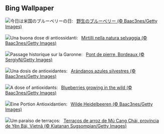 ## Bing Wallpaper
![](https://www.bing.com/th?id=OHR.NorwayBlueberries_JA-JP1900215964_UHD.jpg&w=1000)今日は米国のブルーベリーの日:&nbsp;&ensp;[野生のブルーベリー (© Baac3nes/Getty Images)](https://www.bing.com/th?id=OHR.NorwayBlueberries_JA-JP1900215964_UHD.jpg)
<br><br/>
![](https://www.bing.com/th?id=OHR.NorwayBlueberries_IT-IT6071091887_UHD.jpg&w=1000)Una buona dose di antiossidanti:&nbsp;&ensp;[Mirtilli nella natura selvaggia (© Baac3nes/Getty Images)](https://www.bing.com/th?id=OHR.NorwayBlueberries_IT-IT6071091887_UHD.jpg)
<br><br/>
![](https://www.bing.com/th?id=OHR.PontBordeaux_FR-FR0361302965_UHD.jpg&w=1000)Passage historique sur la Garonne:&nbsp;&ensp;[Pont de pierre, Bordeaux (© SergiyN/Getty Images)](https://www.bing.com/th?id=OHR.PontBordeaux_FR-FR0361302965_UHD.jpg)
<br><br/>
![](https://www.bing.com/th?id=OHR.NorwayBlueberries_ES-ES1837982963_UHD.jpg&w=1000)Una dosis de antioxidantes:&nbsp;&ensp;[Arándanos azules silvestres (© Baac3nes/Getty Images)](https://www.bing.com/th?id=OHR.NorwayBlueberries_ES-ES1837982963_UHD.jpg)
<br><br/>
![](https://www.bing.com/th?id=OHR.NorwayBlueberries_EN-GB7208908364_UHD.jpg&w=1000)A dose of antioxidants:&nbsp;&ensp;[Blueberries growing in the wild (© Baac3nes/Getty Images)](https://www.bing.com/th?id=OHR.NorwayBlueberries_EN-GB7208908364_UHD.jpg)
<br><br/>
![](https://www.bing.com/th?id=OHR.NorwayBlueberries_DE-DE3041672461_UHD.jpg&w=1000)Eine Portion Antioxidantien:&nbsp;&ensp;[Wilde Heidelbeeren (© Baac3nes/Getty Images)](https://www.bing.com/th?id=OHR.NorwayBlueberries_DE-DE3041672461_UHD.jpg)
<br><br/>
![](https://www.bing.com/th?id=OHR.YenBaiTerraces_PT-BR8757811796_UHD.jpg&w=1000)Um paraíso de terraços:&nbsp;&ensp;[Terraços de arroz de Mù Cang Chải, província de Yên Bái, Vietnã (© Kiatanan Sugsompian/Getty Images)](https://www.bing.com/th?id=OHR.YenBaiTerraces_PT-BR8757811796_UHD.jpg)
<br><br/>
